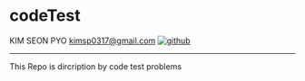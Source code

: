 # codeTest
KIM SEON PYO
kimsp0317@gmail.com
[![github](https://img.shields.io/badge/GitHub-100000?style=for-the-badge&logo=github&logoColor=white)](https://github.com/Roflaff)
<hr>
This Repo is dircription by code test problems

